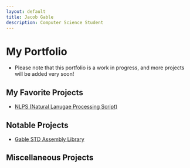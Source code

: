 ```yaml
---
layout: default
title: Jacob Gable
description: Computer Science Student
---
```


# My Portfolio
- Please note that this portfolio is a work in progress, and more projects will be added very soon!
## My Favorite Projects
- [NLPS (Natural Lanugae Processing Script)](Projects/NLPS.md)
## Notable Projects
- [Gable STD Assembly Library](Projects/Gable-STD-ASM-Library.md)
## Miscellaneous Projects
